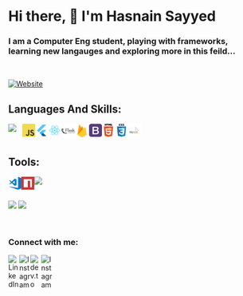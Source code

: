 
# Hi there, <span class="wave">👋</span> I'm Hasnain Sayyed
<h3> I am a <strong>Computer Eng student</strong>, playing with frameworks, learning new langauges and exploring more in this feild...</h3>
<br />

[![Website](https://img.shields.io/website?label=hasnain-sayyed&style=for-the-badge&url=https%3A%2F%2Fcodestackr.com)](https://hasnain-sayyed.netlify.app/)



## Languages And Skills:

<img align="left" width="28px" src="https://img.icons8.com/color/48/000000/python.png"/>

<img align="left" alt="JavaScript" width="26px" src="https://raw.githubusercontent.com/github/explore/80688e429a7d4ef2fca1e82350fe8e3517d3494d/topics/javascript/javascript.png"/>

<img align="left" alt="Flutter" width="26px" src="https://raw.githubusercontent.com/github/explore/80688e429a7d4ef2fca1e82350fe8e3517d3494d/topics/flutter/flutter.png"/>

<img align="left" alt="React" width="26px" src="https://raw.githubusercontent.com/github/explore/80688e429a7d4ef2fca1e82350fe8e3517d3494d/topics/react/react.png"/>

<img align="left" width="28px" src="https://raw.githubusercontent.com/github/explore/80688e429a7d4ef2fca1e82350fe8e3517d3494d/topics/flask/flask.png"/>

<img align="left" width="28px" src="https://raw.githubusercontent.com/github/explore/80688e429a7d4ef2fca1e82350fe8e3517d3494d/topics/firebase/firebase.png"/>

<img align="left" alt="Bootstrap" width="26px" src="https://raw.githubusercontent.com/github/explore/80688e429a7d4ef2fca1e82350fe8e3517d3494d/topics/bootstrap/bootstrap.png"/>

<img align="left" alt="HTML" width="26px" src="https://raw.githubusercontent.com/github/explore/80688e429a7d4ef2fca1e82350fe8e3517d3494d/topics/html/html.png"/>

<img align="left" alt="CSS" width="26px" src="https://raw.githubusercontent.com/github/explore/80688e429a7d4ef2fca1e82350fe8e3517d3494d/topics/css/css.png"/>

<img align="left" alt="MySQL" width="26px" src="https://raw.githubusercontent.com/github/explore/80688e429a7d4ef2fca1e82350fe8e3517d3494d/topics/mysql/mysql.png"/>

<br/>
<br/>

## Tools:

<img align="left" alt="Visual Studio Code" width="26px" src="https://raw.githubusercontent.com/github/explore/80688e429a7d4ef2fca1e82350fe8e3517d3494d/topics/visual-studio-code/visual-studio-code.png" />

<img align="left" alt="NPM" width="26px" src="https://raw.githubusercontent.com/github/explore/80688e429a7d4ef2fca1e82350fe8e3517d3494d/topics/npm/npm.png" />

<img align="left" width="30px" src="https://img.icons8.com/color/48/000000/github--v1.png"/>
<br />
<br />

  <img src="https://github-readme-stats.vercel.app/api?username=
Hasnain01-hub&count_private=true&show_icons=true&theme=radical" height="170px">
  <img src="https://github-readme-stats.vercel.app/api/top-langs/?username=
Hasnain01-hub&layout=compact&theme=radical" height="170px">


<br/>

### Connect with me:



[<img align="left" alt="LinkedIn" width="22px" src="https://cdn.jsdelivr.net/npm/simple-icons@v3/icons/linkedin.svg" />](https://www.linkedin.com/in/hasnain-sayyed-537164177?lipi=urn%3Ali%3Apage%3Ad_flagship3_profile_view_base_contact_details%3BSBRzNTYDSPiaS0m%2BY6TVRg%3D%3D/)

[<img align="left" alt="Instagram" width="22px" src="https://cdn.jsdelivr.net/npm/simple-icons@v3/icons/instagram.svg" />](https://www.instagram.com/hasnain__sayyed/)

[<img align="left" alt="dev.to" width="22px" src="https://cdn3.iconfinder.com/data/icons/logos-and-brands-adobe/512/84_Dev-512.png" />](https://dev.to/hasnain01hub)

[<img align="left" alt="Instagram" width="22px" src="https://cdn.jsdelivr.net/npm/simple-icons@3.13.0/icons/gmail.svg" />](mailto:hasnainsayyed833@gmail.com)

<br />  
<br />
